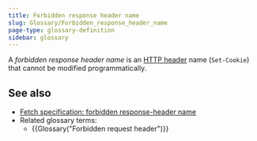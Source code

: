 ```yaml
---
title: Forbidden response header name
slug: Glossary/Forbidden_response_header_name
page-type: glossary-definition
sidebar: glossary
---
```


A _forbidden response header name_ is an [HTTP header](/en-US/docs/Web/HTTP/Reference/Headers) name (`Set-Cookie`) that cannot be modified programmatically.

## See also

- [Fetch specification: forbidden response-header name](https://fetch.spec.whatwg.org/#forbidden-response-header-name)
- Related glossary terms:
  - {{Glossary("Forbidden request header")}}
